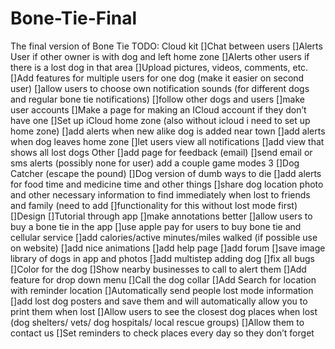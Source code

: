 # Bone-Tie-Final
The final version of Bone Tie
  TODO:
    Cloud kit
      []Chat between users
      []Alerts User if other owner is with dog and left home zone
      []Alerts other users if there is a lost dog in that area
      []Upload pictures, videos, comments, etc.
      []Add features for multiple users for one dog (make it easier on second user)
      []allow users to choose own notification sounds (for different dogs and regular bone tie notifications)
      []follow other dogs and users
      []make user accounts
      []Make a page for making an ICloud account if they don’t have one
      []Set up iCloud home zone (also without icloud i need to set up home zone)
      []add alerts when new alike dog is added near town
      []add alerts when dog leaves home zone
      []let users view all notifications
      []add view that shows all lost dogs
    Other
      []add page for feedback (email)
      []send email or sms alerts (possibly none for user)
      add a couple game modes 3
        []Dog Catcher (escape the pound)
        []Dog version of dumb ways to die
      []add alerts for food time and medicine time and other things
      []share dog location photo and other necessary information to find immediately when lost to friends and family (need to add []functionality for this without lost mode first)
      []Design
      []Tutorial through app
      []make annotations better
      []allow users to buy a bone tie in the app
      []use apple pay for users to buy bone tie and cellular service
      []add calories/active minutes/miles walked (if possible use on website)
      []add nice animations
      []add help page
      []add forum
      []save image library of dogs in app and photos
      []add multistep adding dog
      []fix all bugs
      []Color for the dog
      []Show nearby businesses to call to alert them
      []Add feature for drop down menu
      []Call the dog collar
      []Add Search for location with reminder location
      []Automatically send people lost mode information
      []add lost dog posters and save them and will automatically allow you to print them when lost
      []Allow users to see the closest dog places when lost (dog shelters/ vets/ dog hospitals/ local rescue groups)
      []Allow them to contact us
      []Set reminders to check places every day so they don’t forget
